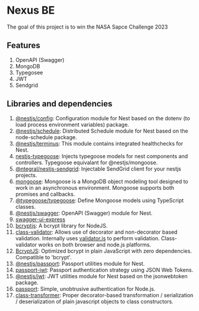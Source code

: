 # Nexus BE

The goal of this project is to win the NASA Sapce Challenge 2023

## Features

1. OpenAPI (Swagger)
2. MongoDB
3. Typegosee
4. JWT
5. Sendgrid

## Libraries and dependencies

1. [@nestjs/config](https://yarnpkg.com/package/@nestjs/config): Configuration module for Nest based on the dotenv (to load process environment variables) package.
2. [@nestjs/schedule](https://yarnpkg.com/package/nestjs-schedule): Distributed Schedule module for Nest based on the node-schedule package.
3. [@nestjs/terminus](https://yarnpkg.com/package/@nestjs/terminus): This module contains integrated healthchecks for Nest.
4. [nestjs-typegoose](https://yarnpkg.com/package/nestjs-typegoose): Injects typegoose models for nest components and controllers. Typegoose equivalant for @nestjs/mongoose.
5. [@ntegral/nestjs-sendgrid](https://yarnpkg.com/package/@ntegral/nestjs-sendgrid): Injectable SendGrid client for your nestjs projects.
6. [mongoose](https://yarnpkg.com/package/mongoose): Mongoose is a MongoDB object modeling tool designed to work in an asynchronous environment. Mongoose supports both promises and callbacks.
7. [@typegoose/typegoose](https://yarnpkg.com/package/@typegoose/typegoose): Define Mongoose models using TypeScript classes.
8. [@nestjs/swagger](https://yarnpkg.com/package/@nestjs/swagger): OpenAPI (Swagger) module for Nest.
9. [swagger-ui-express](https://yarnpkg.com/package/swagger-ui-express)
10. [bcryptjs](https://yarnpkg.com/package/bcrypt): A bcrypt library for NodeJS.
11. [class-validator](https://yarnpkg.com/package/class-validator): Allows use of decorator and non-decorator based validation. Internally uses [validator.js](https://yarnpkg.com/package/validator) to perform validation. Class-validator works on both browser and node.js platforms.
12. [BcryptJS](https://yarnpkg.com/package/bcryptjs): Optimized bcrypt in plain JavaScript with zero dependencies. Compatible to 'bcrypt'.
13. [@nestjs/passport](https://yarnpkg.com/package/@nestjs/passport): Passport utilities module for Nest.
14. [passport-jwt](https://yarnpkg.com/package/passport-jwt): Passport authentication strategy using JSON Web Tokens.
15. [@nestjs/jwt](https://yarnpkg.com/package/@nestjs/jwt): JWT utilities module for Nest based on the jsonwebtoken package.
16. [passport](https://yarnpkg.com/package/passport): Simple, unobtrusive authentication for Node.js.
17. [class-transformer](class-transformer): Proper decorator-based transformation / serialization / deserialization of plain javascript objects to class constructors.
